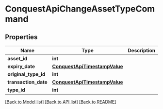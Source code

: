 # ConquestApiChangeAssetTypeCommand

## Properties
Name | Type | Description | Notes
------------ | ------------- | ------------- | -------------
**asset_id** | **int** |  | [optional] 
**expiry_date** | [**ConquestApiTimestampValue**](ConquestApiTimestampValue.md) |  | [optional] 
**original_type_id** | **int** |  | [optional] 
**transaction_date** | [**ConquestApiTimestampValue**](ConquestApiTimestampValue.md) |  | [optional] 
**type_id** | **int** |  | [optional] 

[[Back to Model list]](../README.md#documentation-for-models) [[Back to API list]](../README.md#documentation-for-api-endpoints) [[Back to README]](../README.md)


